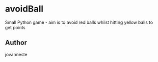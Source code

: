 # avoidBall
Small Python game - aim is to avoid red balls whilst hitting yellow balls to get points

## Author 
jovanneste 

